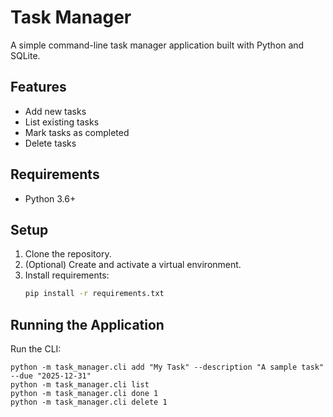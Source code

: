 # Task Manager

A simple command-line task manager application built with Python and SQLite.

## Features
- Add new tasks
- List existing tasks
- Mark tasks as completed
- Delete tasks

## Requirements
- Python 3.6+

## Setup

1. Clone the repository.
2. (Optional) Create and activate a virtual environment.
3. Install requirements:
   ```bash
   pip install -r requirements.txt

## Running the Application

Run the CLI:
```
python -m task_manager.cli add "My Task" --description "A sample task" --due "2025-12-31"
python -m task_manager.cli list
python -m task_manager.cli done 1
python -m task_manager.cli delete 1

